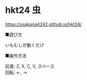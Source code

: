 # hkt24 虫

https://osakana4242.github.io/hkt24/

■遊び方

いもむしが動くだけ

■操作方法

前進: Z, X, C, V, スペース  
回転: ←, →  
